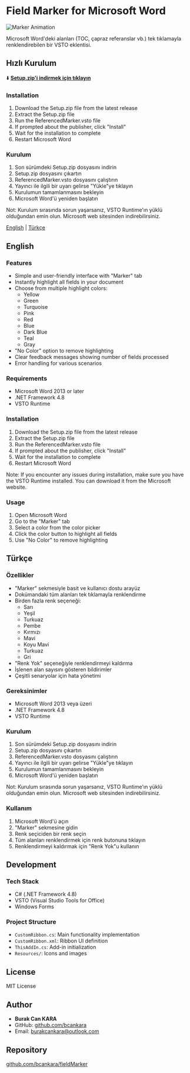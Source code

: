# Field Marker for Microsoft Word 
![Marker Animation](./images/marker.gif)

Microsoft Word'deki alanları (TOC, çapraz referanslar vb.) tek tıklamayla renklendirebilen bir VSTO eklentisi.

## Hızlı Kurulum

⬇️ **[Setup.zip'i indirmek için tıklayın](./Setup.zip)**

### Installation

1. Download the Setup.zip file from the latest release
2. Extract the Setup.zip file
3. Run the ReferencedMarker.vsto file
4. If prompted about the publisher, click "Install"
5. Wait for the installation to complete
6. Restart Microsoft Word

### Kurulum

1. Son sürümdeki Setup.zip dosyasını indirin
2. Setup.zip dosyasını çıkartın
3. ReferencedMarker.vsto dosyasını çalıştırın
4. Yayıncı ile ilgili bir uyarı gelirse "Yükle"ye tıklayın
5. Kurulumun tamamlanmasını bekleyin
6. Microsoft Word'ü yeniden başlatın

Not: Kurulum sırasında sorun yaşarsanız, VSTO Runtime'ın yüklü olduğundan emin olun. Microsoft web sitesinden indirebilirsiniz.


[English](#english) | [Türkçe](#türkçe)

## English

### Features

- Simple and user-friendly interface with "Marker" tab
- Instantly highlight all fields in your document
- Choose from multiple highlight colors:
  - Yellow
  - Green
  - Turquoise
  - Pink
  - Red
  - Blue
  - Dark Blue
  - Teal
  - Gray
- "No Color" option to remove highlighting
- Clear feedback messages showing number of fields processed
- Error handling for various scenarios

### Requirements

- Microsoft Word 2013 or later
- .NET Framework 4.8
- VSTO Runtime

### Installation

1. Download the Setup.zip file from the latest release
2. Extract the Setup.zip file
3. Run the ReferencedMarker.vsto file
4. If prompted about the publisher, click "Install"
5. Wait for the installation to complete
6. Restart Microsoft Word

Note: If you encounter any issues during installation, make sure you have the VSTO Runtime installed. You can download it from the Microsoft website.

### Usage

1. Open Microsoft Word
2. Go to the "Marker" tab
3. Select a color from the color picker
4. Click the color button to highlight all fields
5. Use "No Color" to remove highlighting

## Türkçe

### Özellikler

- "Marker" sekmesiyle basit ve kullanıcı dostu arayüz
- Dokümandaki tüm alanları tek tıklamayla renklendirme
- Birden fazla renk seçeneği:
  - Sarı
  - Yeşil
  - Turkuaz
  - Pembe
  - Kırmızı
  - Mavi
  - Koyu Mavi
  - Turkuaz
  - Gri
- "Renk Yok" seçeneğiyle renklendirmeyi kaldırma
- İşlenen alan sayısını gösteren bildirimler
- Çeşitli senaryolar için hata yönetimi

### Gereksinimler

- Microsoft Word 2013 veya üzeri
- .NET Framework 4.8
- VSTO Runtime

### Kurulum

1. Son sürümdeki Setup.zip dosyasını indirin
2. Setup.zip dosyasını çıkartın
3. ReferencedMarker.vsto dosyasını çalıştırın
4. Yayıncı ile ilgili bir uyarı gelirse "Yükle"ye tıklayın
5. Kurulumun tamamlanmasını bekleyin
6. Microsoft Word'ü yeniden başlatın

Not: Kurulum sırasında sorun yaşarsanız, VSTO Runtime'ın yüklü olduğundan emin olun. Microsoft web sitesinden indirebilirsiniz.

### Kullanım

1. Microsoft Word'ü açın
2. "Marker" sekmesine gidin
3. Renk seçiciden bir renk seçin
4. Tüm alanları renklendirmek için renk butonuna tıklayın
5. Renklendirmeyi kaldırmak için "Renk Yok"u kullanın

## Development

### Tech Stack

- C# (.NET Framework 4.8)
- VSTO (Visual Studio Tools for Office)
- Windows Forms

### Project Structure

- `CustomRibbon.cs`: Main functionality implementation
- `CustomRibbon.xml`: Ribbon UI definition
- `ThisAddIn.cs`: Add-in initialization
- `Resources/`: Icons and images

## License

MIT License

## Author

- **Burak Can KARA**
- GitHub: [github.com/bcankara](https://github.com/bcankara)
- Email: burakcankara@outlook.com

## Repository

[github.com/bcankara/fieldMarker](https://github.com/bcankara/fieldMarker) 